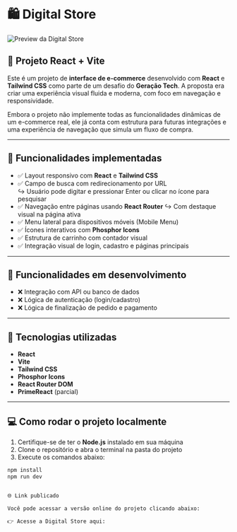 # 🛍️ Digital Store

![Preview da Digital Store](./public/img/preview.png)

## 🚀 Projeto React + Vite

Este é um projeto de **interface de e-commerce** desenvolvido com **React** e **Tailwind CSS** como parte de um desafio do **Geração Tech**. A proposta era criar uma experiência visual fluida e moderna, com foco em navegação e responsividade.

Embora o projeto não implemente todas as funcionalidades dinâmicas de um e-commerce real, ele já conta com estrutura para futuras integrações e uma experiência de navegação que simula um fluxo de compra.

---

## 📌 Funcionalidades implementadas

- ✅ Layout responsivo com **React** e **Tailwind CSS**
- ✅ Campo de busca com redirecionamento por URL  
  ↪ Usuário pode digitar e pressionar Enter ou clicar no ícone para pesquisar
- ✅ Navegação entre páginas usando **React Router**
  ↪ Com destaque visual na página ativa
- ✅ Menu lateral para dispositivos móveis (Mobile Menu)
- ✅ Ícones interativos com **Phosphor Icons**
- ✅ Estrutura de carrinho com contador visual
- ✅ Integração visual de login, cadastro e páginas principais

---

## 🔄 Funcionalidades em desenvolvimento

- ❌ Integração com API ou banco de dados
- ❌ Lógica de autenticação (login/cadastro)
- ❌ Lógica de finalização de pedido e pagamento

---

## 🧰 Tecnologias utilizadas

-  **React**
-  **Vite**
-  **Tailwind CSS**
-  **Phosphor Icons**
-  **React Router DOM**
-  **PrimeReact** (parcial)

---

## 💻 Como rodar o projeto localmente

1. Certifique-se de ter o **Node.js** instalado em sua máquina
2. Clone o repositório e abra o terminal na pasta do projeto
3. Execute os comandos abaixo:

```bash
npm install
npm run dev


🌐 Link publicado

Você pode acessar a versão online do projeto clicando abaixo:

👉 Acesse a Digital Store aqui: